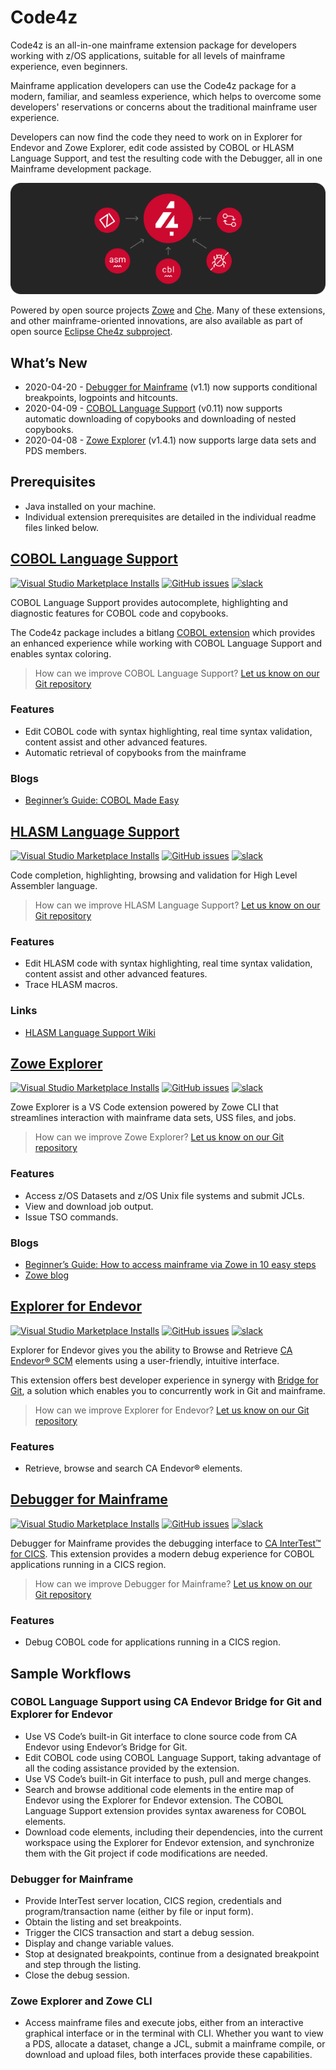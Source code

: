 # Code4z

Code4z is an all-in-one mainframe extension package for developers working with z/OS applications, suitable for all levels of mainframe experience, even beginners.

Mainframe application developers can use the Code4z package for a modern, familiar, and seamless experience, which helps to overcome some developers' reservations or concerns about the traditional mainframe user experience.

Developers can now find the code they need to work on in Explorer for Endevor and Zowe Explorer, edit code assisted by COBOL or HLASM Language Support, and test the resulting code with the Debugger, all in one Mainframe development package.

<p align="center">
  <img src="https://raw.githubusercontent.com/BroadcomMFD/code4z/1.1.0/extensions.png" alt="Code4z Extensions"/>
</p>

Powered by open source projects [Zowe](https://www.zowe.org/) and [Che](https://www.eclipse.org/che/). Many of these extensions, and other mainframe-oriented innovations, are also available as part of open source [Eclipse Che4z subproject](https://github.com/eclipse/che-che4z).


## What’s New

* 2020-04-20 - [Debugger for Mainframe](https://marketplace.visualstudio.com/items?itemName=broadcomMFD.debugger-for-mainframe) (v1.1) now supports conditional breakpoints, logpoints and hitcounts.
* 2020-04-09 - [COBOL Language Support](https://marketplace.visualstudio.com/items?itemName=broadcomMFD.cobol-language-support) (v0.11) now supports automatic downloading of copybooks and downloading of nested copybooks.
* 2020-04-08 - [Zowe Explorer](https://marketplace.visualstudio.com/items?itemName=Zowe.vscode-extension-for-zowe) (v1.4.1) now supports large data sets and PDS members.

## Prerequisites

* Java installed on your machine.
* Individual extension prerequisites are detailed in the individual readme files linked below.

## [COBOL Language Support](https://marketplace.visualstudio.com/items?itemName=broadcomMFD.cobol-language-support)

[![Visual Studio Marketplace Installs](https://img.shields.io/visual-studio-marketplace/i/broadcomMFD.cobol-language-support?color=brighgreen&label=Marketplace&style=flat-square)](https://marketplace.visualstudio.com/items?itemName=broadcomMFD.cobol-language-support)
[![GitHub issues](https://img.shields.io/github/issues-raw/eclipse/che-che4z-lsp-for-cobol?style=flat-square)](https://github.com/eclipse/che-che4z-lsp-for-cobol/issues)
[![slack](https://img.shields.io/badge/chat-on%20Slack-blue?style=flat-square)](https://join.slack.com/t/che4z/shared_invite/enQtNzk0MzA4NDMzOTIwLWIzMjEwMjJlOGMxNmMyNzQ1NWZlMzkxNmQ3M2VkYWNjMmE0MGQ0MjIyZmY3MTdhZThkZDg3NGNhY2FmZTEwNzQ)

COBOL Language Support provides autocomplete, highlighting and diagnostic features for COBOL code and copybooks.

The Code4z package includes a bitlang [COBOL extension](https://marketplace.visualstudio.com/items?itemName=bitlang.cobol) which provides an enhanced experience while working with COBOL Language Support and enables syntax coloring.

> How can we improve COBOL Language Support? [Let us know on our Git repository](https://github.com/eclipse/che-che4z-lsp-for-cobol/issues)

### Features
* Edit COBOL code with syntax highlighting, real time syntax validation, content assist and other advanced features.
* Automatic retrieval of copybooks from the mainframe

### Blogs
* [Beginner’s Guide: COBOL Made Easy](https://medium.com/modern-mainframe/beginners-guide-cobol-made-easy-introduction-ecf2f611ac76)

## [HLASM Language Support](https://marketplace.visualstudio.com/items?itemName=broadcomMFD.hlasm-language-support) 

[![Visual Studio Marketplace Installs](https://img.shields.io/visual-studio-marketplace/i/broadcomMFD.hlasm-language-support?color=brighgreen&label=Marketplace&style=flat-square)](https://marketplace.visualstudio.com/items?itemName=broadcomMFD.hlasm-language-support)
[![GitHub issues](https://img.shields.io/github/issues-raw/eclipse/che-che4z-lsp-for-hlasm?style=flat-square)](https://github.com/eclipse/che-che4z-lsp-for-hlasm/issues)
[![slack](https://img.shields.io/badge/chat-on%20Slack-blue?style=flat-square)](https://join.slack.com/t/che4z/shared_invite/enQtNzk0MzA4NDMzOTIwLWIzMjEwMjJlOGMxNmMyNzQ1NWZlMzkxNmQ3M2VkYWNjMmE0MGQ0MjIyZmY3MTdhZThkZDg3NGNhY2FmZTEwNzQ)

Code completion, highlighting, browsing and validation for High Level Assembler language.

> How can we improve HLASM Language Support? [Let us know on our Git repository](https://github.com/eclipse/che-che4z-lsp-for-hlasm/issues)

### Features
* Edit HLASM code with syntax highlighting, real time syntax validation, content assist and other advanced features.
* Trace HLASM macros.

### Links
* [HLASM Language Support Wiki](https://github.com/eclipse/che-che4z-lsp-for-hlasm/wiki)

## [Zowe Explorer](https://marketplace.visualstudio.com/items?itemName=Zowe.vscode-extension-for-zowe) 

[![Visual Studio Marketplace Installs](https://img.shields.io/visual-studio-marketplace/i/Zowe.vscode-extension-for-zowe?color=brighgreen&label=Marketplace&style=flat-square)](https://marketplace.visualstudio.com/items?itemName=Zowe.vscode-extension-for-zowe)
[![GitHub issues](https://img.shields.io/github/issues-raw/zowe/vscode-extension-for-zowe?style=flat-square)](https://github.com/zowe/vscode-extension-for-zowe/issues)
[![slack](https://img.shields.io/badge/chat-on%20Slack-blue?style=flat-square)](https://openmainframeproject.slack.com/)

Zowe Explorer is a VS Code extension powered by Zowe CLI that streamlines interaction with mainframe data sets, USS files, and jobs.

> How can we improve Zowe Explorer? [Let us know on our Git repository](https://github.com/zowe/vscode-extension-for-zowe/issues)

### Features
* Access z/OS Datasets and z/OS Unix file systems and submit JCLs.
* View and download job output.
* Issue TSO commands.

### Blogs
* [Beginner’s Guide: How to access mainframe via Zowe in 10 easy steps](https://marketplace.visualstudio.com/items?itemName=Zowe.vscode-extension-for-zowe)
* [Zowe blog](https://marketplace.visualstudio.com/items?itemName=Zowe.vscode-extension-for-zowe)

## [Explorer for Endevor](https://marketplace.visualstudio.com/items?itemName=broadcomMFD.explorer-for-endevor)
[![Visual Studio Marketplace Installs](https://img.shields.io/visual-studio-marketplace/i/broadcomMFD.explorer-for-endevor?color=brighgreen&label=Marketplace&style=flat-square)](https://marketplace.visualstudio.com/items?itemName=broadcomMFD.explorer-for-endevor)
[![GitHub issues](https://img.shields.io/github/issues-raw/eclipse/che-che4z-explorer-for-endevor?style=flat-square)](https://github.com/eclipse/che-che4z-explorer-for-endevor/issues)
[![slack](https://img.shields.io/badge/chat-on%20Slack-blue?style=flat-square)](https://join.slack.com/t/che4z/shared_invite/enQtNzk0MzA4NDMzOTIwLWIzMjEwMjJlOGMxNmMyNzQ1NWZlMzkxNmQ3M2VkYWNjMmE0MGQ0MjIyZmY3MTdhZThkZDg3NGNhY2FmZTEwNzQ)

Explorer for Endevor gives you the ability to Browse and Retrieve [CA Endevor® SCM](https://www.broadcom.com/products/mainframe/devops-app-development/app/endevor-software-change-manager) elements using a user-friendly, intuitive interface.

This extension offers best developer experience in synergy with [Bridge for Git](https://youtu.be/sjnZuQpUVM4), a solution which enables you to concurrently work in Git and mainframe.

> How can we improve Explorer for Endevor? [Let us know on our Git repository](https://github.com/eclipse/che-che4z-explorer-for-endevor/issues)

### Features
* Retrieve, browse and search CA Endevor® elements.

## [Debugger for Mainframe](https://marketplace.visualstudio.com/items?itemName=broadcomMFD.debugger-for-mainframe)
[![Visual Studio Marketplace Installs](https://img.shields.io/visual-studio-marketplace/i/broadcomMFD.debugger-for-mainframe?color=brighgreen&label=Marketplace&style=flat-square)](https://marketplace.visualstudio.com/items?itemName=broadcomMFD.debugger-for-mainframe)
[![GitHub issues](https://img.shields.io/github/issues-raw/broadcomMFD/debugger-for-mainframe?style=flat-square)](https://github.com/BroadcomMFD/debugger-for-mainframe/issues)
[![slack](https://img.shields.io/badge/chat-on%20Slack-blue?style=flat-square)](https://join.slack.com/t/che4z/shared_invite/enQtNzk0MzA4NDMzOTIwLWIzMjEwMjJlOGMxNmMyNzQ1NWZlMzkxNmQ3M2VkYWNjMmE0MGQ0MjIyZmY3MTdhZThkZDg3NGNhY2FmZTEwNzQ)

Debugger for Mainframe provides the debugging interface to [CA InterTest™ for CICS](https://www.broadcom.com/products/mainframe/devops-app-development/testing-quality/intertest-cics). This extension provides a modern debug experience for COBOL applications running in a CICS region.

> How can we improve Debugger for Mainframe? [Let us know on our Git repository](https://github.com/BroadcomMFD/debugger-for-mainframe/issues)

### Features

* Debug COBOL code for applications running in a CICS region.

## Sample Workflows

### COBOL Language Support using CA Endevor Bridge for Git and Explorer for Endevor
* Use VS Code’s built-in Git interface to clone source code from CA Endevor using Endevor’s Bridge for Git.
* Edit COBOL code using COBOL Language Support, taking advantage of all the coding assistance provided by the extension.
* Use VS Code’s built-in Git interface to push, pull and merge changes.
* Search and browse additional code elements in the entire map of Endevor using the Explorer for Endevor extension. The COBOL Language Support extension provides syntax awareness for COBOL elements.
* Download code elements, including their dependencies, into the current workspace using the Explorer for Endevor extension, and synchronize them with the Git project if code modifications are needed.

### Debugger for Mainframe

* Provide InterTest server location, CICS region, credentials and program/transaction name (either by file or input form).
* Obtain the listing and set breakpoints.
* Trigger the CICS transaction and start a debug session.
* Display and change variable values.
* Stop at designated breakpoints, continue from a designated breakpoint and step through the listing.
* Close the debug session.

### Zowe Explorer and Zowe CLI

* Access mainframe files and execute jobs, either from an interactive graphical interface or in the terminal with CLI. Whether you want to view a PDS, allocate a dataset, change a JCL, submit a mainframe compile, or download and upload files, both interfaces provide these capabilities.
